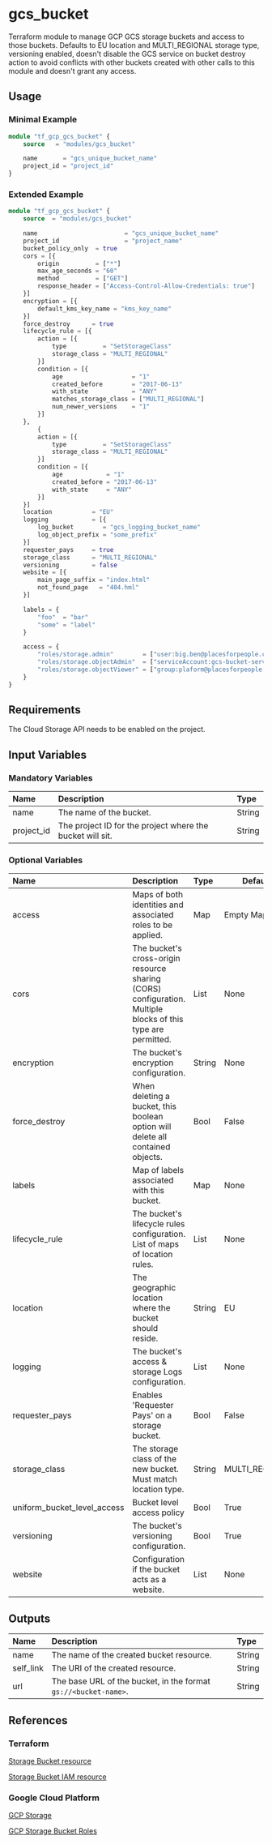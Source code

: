 # gcs_bucket

Terraform module to manage GCP GCS storage buckets and access to those buckets. Defaults to EU location and MULTI_REGIONAL storage type, versioning enabled, doesn't disable the GCS service on bucket destroy action to avoid conflicts with other buckets created with other calls to this module and doesn't grant any access.

## Usage

### Minimal Example

```terraform
module "tf_gcp_gcs_bucket" {
    source   = "modules/gcs_bucket"

    name       = "gcs_unique_bucket_name"
    project_id = "project_id"
}
```

### Extended Example

```terraform
module "tf_gcp_gcs_bucket" {
    source  = "modules/gcs_bucket"

    name                        = "gcs_unique_bucket_name"
    project_id                  = "project_name"
    bucket_policy_only  = true
    cors = [{
        origin          = ["*"]
        max_age_seconds = "60"
        method          = ["GET"]
        response_header = ["Access-Control-Allow-Credentials: true"]
    }]
    encryption = [{
        default_kms_key_name = "kms_key_name"
    }]
    force_destroy      = true
    lifecycle_rule = [{
        action = [{
            type          = "SetStorageClass"
            storage_class = "MULTI_REGIONAL"
        }]
        condition = [{
            age                   = "1"
            created_before        = "2017-06-13"
            with_state            = "ANY"
            matches_storage_class = ["MULTI_REGIONAL"]
            num_newer_versions    = "1"
        }]
    },
        {
        action = [{
            type          = "SetStorageClass"
            storage_class = "MULTI_REGIONAL"
        }]
        condition = [{
            age            = "1"
            created_before = "2017-06-13"
            with_state     = "ANY"
        }]
    }]
    location           = "EU"
    logging            = [{
        log_bucket        = "gcs_logging_bucket_name"
        log_object_prefix = "some_prefix"
    }]
    requester_pays     = true
    storage_class      = "MULTI_REGIONAL"
    versioning         = false
    website = [{
        main_page_suffix = "index.html"
        not_found_page   = "404.hml"
    }]

    labels = {
        "foo"  = "bar"
        "some" = "label"
    }

    access = {
        "roles/storage.admin"        = ["user:big.ben@placesforpeople.com"],
        "roles/storage.objectAdmin"  = ["serviceAccount:gcs-bucket-service-account@project-id.iam.gserviceaccount.com", "user:london.eye@placesforpeople.com"],
        "roles/storage.objectViewer" = ["group:plaform@placesforpeople.com"]
    }
}
```

## Requirements

The Cloud Storage API needs to be enabled on the project.

## Input Variables

### Mandatory Variables

| Name        | Description                                                                                                                                | Type   |
| :---------- | :----------------------------------------------------------------------------------------------------------------------------------------- | :----- |
| name        | The name of the bucket.                                                                                                                    | String |
| project_id  | The project ID for the project where the bucket will sit.                                                                                  | String |

### Optional Variables

| Name               | Description                                                                                                  | Type   | Defaults       |
| :----------------- | :----------------------------------------------------------------------------------------------------------- | :----- | -------------- |
| access             | Maps of both identities and associated roles to be applied.                                                  | Map    | Empty Map      |
| cors               | The bucket's cross-origin resource sharing (CORS) configuration. Multiple blocks of this type are permitted. | List   | None           |
| encryption         | The bucket's encryption configuration.                                                                       | String | None           |
| force_destroy      | When deleting a bucket, this boolean option will delete all contained objects.                               | Bool   | False          |
| labels             | Map of labels associated with this bucket.                                                                   | Map    | None           |
| lifecycle_rule     | The bucket's lifecycle rules configuration. List of maps of location rules.                                  | List   | None           |
| location           | The geographic location where the bucket should reside.                                                      | String | EU             |
| logging            | The bucket's access & storage Logs configuration.                                                            | List   | None           |
| requester_pays     | Enables 'Requester Pays' on a storage bucket.                                                                | Bool   | False          |
| storage_class      | The storage class of the new bucket. Must match location type.                                               | String | MULTI_REGIONAL |
| uniform_bucket_level_access | Bucket level access policy                                                                          | Bool | True             |
| versioning         | The bucket's versioning configuration.                                                                       | Bool   | True           |
| website            | Configuration if the bucket acts as a website.                                                               | List   | None           |

## Outputs

| Name      | Description                                                     | Type   |
| :-------- | :-------------------------------------------------------------- | :----- |
| name      | The name of the created bucket resource.                        | String |
| self_link | The URI of the created resource.                                | String |
| url       | The base URL of the bucket, in the format `gs://<bucket-name>`. | String |

## References

### Terraform

[Storage Bucket resource](https://www.terraform.io/docs/providers/google/r/storage_bucket.html)

[Storage Bucket IAM resource](https://www.terraform.io/docs/providers/google/r/storage_bucket_iam.html)

### Google Cloud Platform

[GCP Storage](https://cloud.google.com/storage/docs/)

[GCP Storage Bucket Roles](https://cloud.google.com/storage/docs/access-control/iam-roles)
